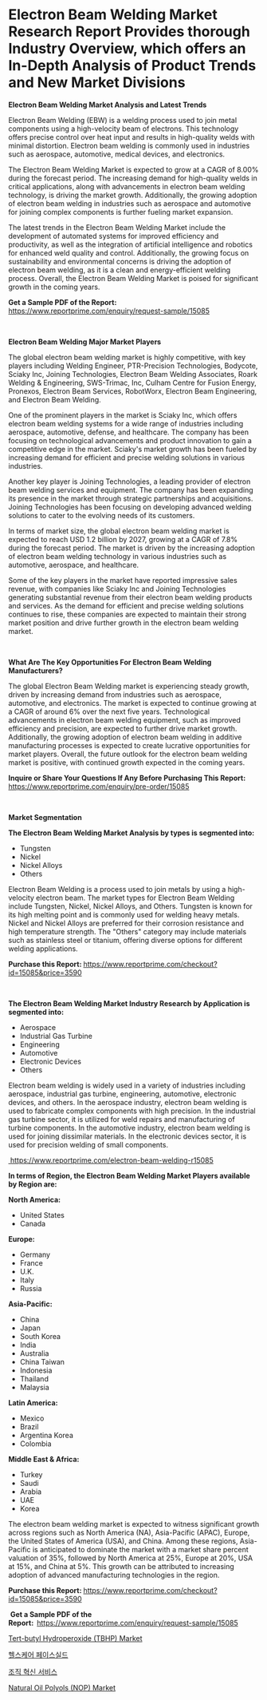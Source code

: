 <p><h1>Electron Beam Welding Market Research Report Provides thorough Industry Overview, which offers an In-Depth Analysis of Product Trends and New Market Divisions</h1></p><p><strong>Electron Beam Welding Market Analysis and Latest Trends</strong></p>
<p><p>Electron Beam Welding (EBW) is a welding process used to join metal components using a high-velocity beam of electrons. This technology offers precise control over heat input and results in high-quality welds with minimal distortion. Electron beam welding is commonly used in industries such as aerospace, automotive, medical devices, and electronics.</p><p>The Electron Beam Welding Market is expected to grow at a CAGR of 8.00% during the forecast period. The increasing demand for high-quality welds in critical applications, along with advancements in electron beam welding technology, is driving the market growth. Additionally, the growing adoption of electron beam welding in industries such as aerospace and automotive for joining complex components is further fueling market expansion.</p><p>The latest trends in the Electron Beam Welding Market include the development of automated systems for improved efficiency and productivity, as well as the integration of artificial intelligence and robotics for enhanced weld quality and control. Additionally, the growing focus on sustainability and environmental concerns is driving the adoption of electron beam welding, as it is a clean and energy-efficient welding process. Overall, the Electron Beam Welding Market is poised for significant growth in the coming years.</p></p>
<p><strong>Get a Sample PDF of the Report:&nbsp;</strong> <a href="https://www.reportprime.com/enquiry/request-sample/15085">https://www.reportprime.com/enquiry/request-sample/15085</a></p>
<p>&nbsp;</p>
<p><strong>Electron Beam Welding Major Market Players</strong></p>
<p><p>The global electron beam welding market is highly competitive, with key players including Welding Engineer, PTR-Precision Technologies, Bodycote, Sciaky Inc, Joining Technologies, Electron Beam Welding Associates, Roark Welding & Engineering, SWS-Trimac, Inc, Culham Centre for Fusion Energy, Pronexos, Electron Beam Services, RobotWorx, Electron Beam Engineering, and Electron Beam Welding. </p><p>One of the prominent players in the market is Sciaky Inc, which offers electron beam welding systems for a wide range of industries including aerospace, automotive, defense, and healthcare. The company has been focusing on technological advancements and product innovation to gain a competitive edge in the market. Sciaky's market growth has been fueled by increasing demand for efficient and precise welding solutions in various industries.</p><p>Another key player is Joining Technologies, a leading provider of electron beam welding services and equipment. The company has been expanding its presence in the market through strategic partnerships and acquisitions. Joining Technologies has been focusing on developing advanced welding solutions to cater to the evolving needs of its customers.</p><p>In terms of market size, the global electron beam welding market is expected to reach USD 1.2 billion by 2027, growing at a CAGR of 7.8% during the forecast period. The market is driven by the increasing adoption of electron beam welding technology in various industries such as automotive, aerospace, and healthcare.</p><p>Some of the key players in the market have reported impressive sales revenue, with companies like Sciaky Inc and Joining Technologies generating substantial revenue from their electron beam welding products and services. As the demand for efficient and precise welding solutions continues to rise, these companies are expected to maintain their strong market position and drive further growth in the electron beam welding market.</p></p>
<p>&nbsp;</p>
<p><strong>What Are The Key Opportunities For Electron Beam Welding Manufacturers?</strong></p>
<p><p>The global Electron Beam Welding market is experiencing steady growth, driven by increasing demand from industries such as aerospace, automotive, and electronics. The market is expected to continue growing at a CAGR of around 6% over the next five years. Technological advancements in electron beam welding equipment, such as improved efficiency and precision, are expected to further drive market growth. Additionally, the growing adoption of electron beam welding in additive manufacturing processes is expected to create lucrative opportunities for market players. Overall, the future outlook for the electron beam welding market is positive, with continued growth expected in the coming years.</p></p>
<p><strong>Inquire or Share Your Questions If Any Before Purchasing This Report:</strong> <a href="https://www.reportprime.com/enquiry/pre-order/15085">https://www.reportprime.com/enquiry/pre-order/15085</a></p>
<p>&nbsp;</p>
<p><strong>Market Segmentation</strong></p>
<p><strong>The Electron Beam Welding Market Analysis by types is segmented into:</strong></p>
<p><ul><li>Tungsten</li><li>Nickel</li><li>Nickel Alloys</li><li>Others</li></ul></p>
<p><p>Electron Beam Welding is a process used to join metals by using a high-velocity electron beam. The market types for Electron Beam Welding include Tungsten, Nickel, Nickel Alloys, and Others. Tungsten is known for its high melting point and is commonly used for welding heavy metals. Nickel and Nickel Alloys are preferred for their corrosion resistance and high temperature strength. The "Others" category may include materials such as stainless steel or titanium, offering diverse options for different welding applications.</p></p>
<p><strong>Purchase this Report:&nbsp;</strong><a href="https://www.reportprime.com/checkout?id=15085&price=3590">https://www.reportprime.com/checkout?id=15085&price=3590</a></p>
<p>&nbsp;</p>
<p><strong>The Electron Beam Welding Market Industry Research by Application is segmented into:</strong></p>
<p><ul><li>Aerospace</li><li>Industrial Gas Turbine</li><li>Engineering</li><li>Automotive</li><li>Electronic Devices</li><li>Others</li></ul></p>
<p><p>Electron beam welding is widely used in a variety of industries including aerospace, industrial gas turbine, engineering, automotive, electronic devices, and others. In the aerospace industry, electron beam welding is used to fabricate complex components with high precision. In the industrial gas turbine sector, it is utilized for weld repairs and manufacturing of turbine components. In the automotive industry, electron beam welding is used for joining dissimilar materials. In the electronic devices sector, it is used for precision welding of small components.</p></p>
<p><a href="https://www.reportprime.com/electron-beam-welding-r15085">&nbsp;https://www.reportprime.com/electron-beam-welding-r15085</a></p>
<p><strong>In terms of Region, the Electron Beam Welding Market Players available by Region are:</strong></p>
<p>
    <p> <strong> North America: </strong>
        <ul>
            <li>United States</li>
            <li>Canada</li>
        </ul>
        </p> 
    <p> <strong> Europe: </strong>
        <ul>
            <li>Germany</li>
            <li>France</li>
            <li>U.K.</li>
            <li>Italy</li>
            <li>Russia</li>
        </ul>
        </p> 
    <p> <strong> Asia-Pacific: </strong>
        <ul>
            <li>China</li>
            <li>Japan</li>
            <li>South Korea</li>
            <li>India</li>
            <li>Australia</li>
            <li>China Taiwan</li>
            <li>Indonesia</li>
            <li>Thailand</li>
            <li>Malaysia</li>
        </ul>
        </p> 
    <p> <strong> Latin America: </strong>
        <ul>
            <li>Mexico</li>
            <li>Brazil</li>
            <li>Argentina Korea</li>
            <li>Colombia</li>
        </ul>
        </p> 
    <p> <strong> Middle East & Africa: </strong>
        <ul>
            <li>Turkey</li>
            <li>Saudi</li>
            <li>Arabia</li>
            <li>UAE</li>
            <li>Korea</li>
        </ul>
    </p>
    </p>
<p><p>The electron beam welding market is expected to witness significant growth across regions such as North America (NA), Asia-Pacific (APAC), Europe, the United States of America (USA), and China. Among these regions, Asia-Pacific is anticipated to dominate the market with a market share percent valuation of 35%, followed by North America at 25%, Europe at 20%, USA at 15%, and China at 5%. This growth can be attributed to increasing adoption of advanced manufacturing technologies in the region.</p></p>
<p><strong>Purchase this Report: </strong><a href="https://www.reportprime.com/checkout?id=15085&price=3590">https://www.reportprime.com/checkout?id=15085&price=3590</a></p>
<p>&nbsp;<strong>Get a Sample PDF of the Report:&nbsp;&nbsp;</strong><a href="https://www.reportprime.com/enquiry/request-sample/15085">https://www.reportprime.com/enquiry/request-sample/15085</a></p>
<p><strong></strong></p>
<p><p><a href="https://www.linkedin.com/pulse/tert-butyl-hydroperoxide-tbhp-market-dynamics-2024-2031-s7f4e?trackingId=hZxPjpL9LDpwuVOmETGcSg%3D%3D">Tert-butyl Hydroperoxide (TBHP) Market</a></p><p><a href="https://medium.com/@carolynurton5656/%EA%B1%B4%EA%B0%95%EB%B3%B4%ED%98%B8-%EC%95%88%EB%A9%B4-%EB%B3%B4%ED%98%B8%EB%8C%80-%EC%8B%9C%EC%9E%A5-%EB%8F%99%ED%96%A5-%EB%B0%8F-%EC%8B%9C%EC%9E%A5-%EB%B6%84%EC%84%9D%EC%9D%80-2024-2031-%EC%97%B0%EB%8F%84%EB%A5%BC-%EB%8C%80%EC%83%81%EC%9C%BC%EB%A1%9C-%EC%98%88%EC%B8%A1%EB%90%A9%EB%8B%88%EB%8B%A4-365987785a5c">헬스케어 페이스실드</a></p><p><a href="https://medium.com/@crumbles67678/%EC%A1%B0%EC%A7%81-%EB%B3%80%ED%98%95-%EC%84%9C%EB%B9%84%EC%8A%A4-%EC%8B%9C%EC%9E%A5-%EA%B7%9C%EB%AA%A8-%EB%B0%8F-%EC%8B%9C%EC%9E%A5-%EB%8F%99%ED%96%A5-%EC%99%84%EC%A0%84%ED%95%9C-%EC%82%B0%EC%97%85-%EA%B0%9C%EC%9A%94-2024%EB%85%84%EB%B6%80%ED%84%B0-2031%EB%85%84%EA%B9%8C%EC%A7%80-e1401a1d42f6">조직 혁신 서비스</a></p><p><a href="https://www.linkedin.com/pulse/natural-oil-polyols-nop-market-size-examines-its-scope-primary-4hkle?trackingId=GcuNvAc2%2Fr3Fit%2BNCam3SA%3D%3D">Natural Oil Polyols (NOP) Market</a></p></p>